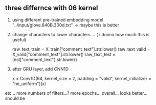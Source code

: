 ## three differnce with 06 kernel

1. using different pre-trained embedding model
"../input/glove.840B.300d.txt" -> maybe this is better

2. change characters to lower characters.... ( i dunno how much this is useful)

    raw_text_train = X_train["comment_text"].str.lower()
    raw_text_valid = X_valid["comment_text"].str.lower()
    raw_text_test = test["comment_text"].str.lower()

3. after GRU layer, add CNN1D

    x = Conv1D(64, kernel_size = 2, padding = "valid", kernel_initializer = "he_uniform")(x)
   
etc... more numbers of filters...? more epochs... overall... looks better... should be

